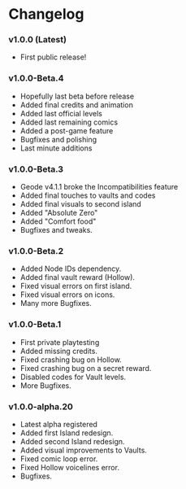 # Changelog

### <cg>v1.0.0 (Latest)</c>

* <cp>First public release!</c>

### <cb>v1.0.0-Beta.4</c>

* <cp>Hopefully last beta before release</c>
* <cg>Added</c> final credits and animation
* <cg>Added</c> last official levels
* <cg>Added</c> last remaining comics
* <cg>Added</c> a post-game feature
* Bugfixes and polishing
* Last minute additions

### <cb>v1.0.0-Beta.3</c>

* <cr>Geode v4.1.1 broke the Incompatibilities feature</c>
* <cg>Added</c> final touches to vaults and codes
* <cg>Added</c> final visuals to second island
* <cg>Added</c> "Absolute Zero"
* <cg>Added</c> "Comfort food"
* Bugfixes and tweaks.

### <cb>v1.0.0-Beta.2</c>

* <cg>Added</c> Node IDs dependency.
* <cg>Added</c> final vault reward (Hollow).
* <cy>Fixed</c> visual errors on first island.
* <cy>Fixed</c> visual errors on icons.
* Many more Bugfixes.

### <cb>v1.0.0-Beta.1</c>

* <cp>First private playtesting</c>
* <cg>Added</c> missing credits.
* <cy>Fixed</c> crashing bug on Hollow.
* <cy>Fixed</c> crashing bug on a secret reward.
* <cr>Disabled</c> codes for Vault levels.
* More Bugfixes.

### <cb>v1.0.0-alpha.20 </c>

* <cp>Latest alpha registered</c>
* <cg>Added</c> first Island redesign.
* <cg>Added</c> second Island redesign.
* <cg>Added</c> visual improvements to Vaults.
* <cy>Fixed</c> comic loop error.
* <cy>Fixed</c> Hollow voicelines error.
* Bugfixes.